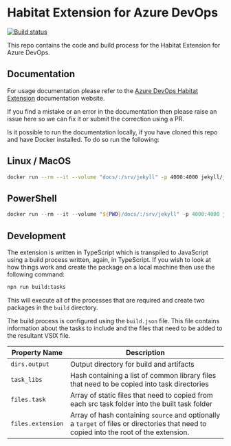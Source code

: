 # Habitat Extension for Azure DevOps

[![Build status](https://dev.azure.com/chef-software/vsts-habitat/_apis/build/status/vsts-habitat-CI)](https://dev.azure.com/chef-software/vsts-habitat/_build/latest?definitionId=1)

This repo contains the code and build process for the Habitat Extension for Azure DevOps.

## Documentation

For usage documentation please refer to the [Azure DevOps Habitat Extension](https://chef-partners.github.io/azuredevops-habitat) documentation website.

If you find a mistake or an error in the documentation then please raise an issue here so we can fix it or submit the correction using a PR.

Is it possible to run the documentation locally, if you have cloned this repo and have Docker installed. To do so run the following:

## Linux / MacOS

```bash
docker run --rm --it --volume "docs/:/srv/jekyll" -p 4000:4000 jekyll/jekyll:3.8 jekyll serve
```

## PowerShell

```powershell
docker run --rm --it --volume "${PWD}/docs/:/srv/jekyll" -p 4000:4000 jekyll/jekyll:3.8 jekyll serve
```


## Development

The extension is written in TypeScript which is transpiled to JavaScript using a build process written, again, in TypeScript. If you wish to look at how things work and create the package on a local machine then use the following command:

```bash
npn run build:tasks
```

This will execute all of the processes that are required and create two packages in the `build` directory.

The build process is configured using the `build.json` file. This file contains information about the tasks to include and the files that need to be added to the resultant VSIX file.

| Property Name | Description |
|---|---|
| `dirs.output` | Output directory for build and artifacts |
| `task_libs` | Hash containing a list of common library files that need to be copied into task directories |
| `files.task` | Array of static files that need to copied from each src task folder into the built task folder |
| `files.extension` | Array of hash containing `source` and optionally a `target` of files or directories that need to copied into the root of the extension. |

